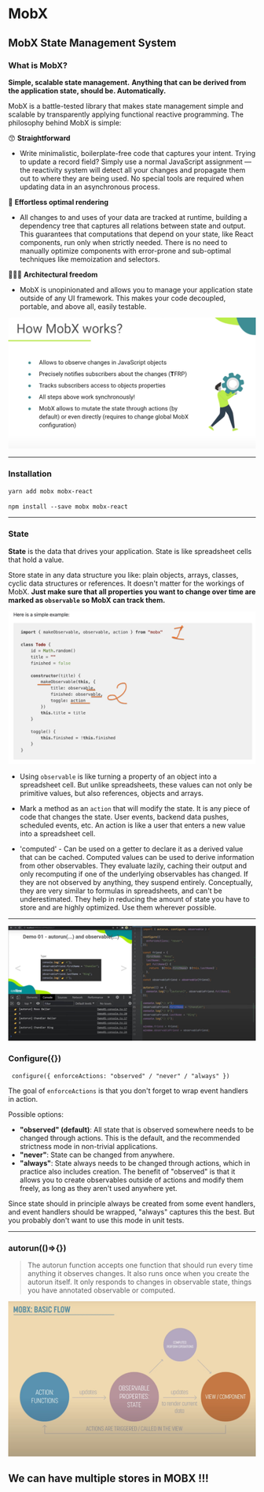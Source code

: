 # MobX

## MobX State Management System

### What is MobX?

**Simple, scalable state management.**
**Anything that can be derived from the application state, should be. Automatically.**

MobX is a battle-tested library that makes state management simple and scalable by transparently applying functional reactive programming. The philosophy behind MobX is simple:

😙 **Straightforward**

-   Write minimalistic, boilerplate-free code that captures your intent. Trying to update a record field? Simply use a normal JavaScript assignment — the reactivity system will detect all your changes and propagate them out to where they are being used. No special tools are required when updating data in an asynchronous process.

🚅 **Effortless optimal rendering**

-   All changes to and uses of your data are tracked at runtime, building a dependency tree that captures all relations between state and output. This guarantees that computations that depend on your state, like React components, run only when strictly needed. There is no need to manually optimize components with error-prone and sub-optimal techniques like memoization and selectors.

🤹🏻‍♂️ **Architectural freedom**

-   MobX is unopinionated and allows you to manage your application state outside of any UI framework. This makes your code decoupled, portable, and above all, easily testable.

![mobX](slides/MobX.jpg)

---

### Installation

`yarn add mobx mobx-react`

`npm install --save mobx mobx-react`

---

### State

**State** is the data that drives your application. State is like spreadsheet cells that hold a value.

Store state in any data structure you like: plain objects, arrays, classes, cyclic data structures or references. It doesn't matter for the workings of MobX. **Just make sure that all properties you want to change over time are marked as `observable` so MobX can track them.**

![state](slides/state.jpg)

-   Using `observable` is like turning a property of an object into a spreadsheet cell. But unlike spreadsheets, these values can not only be primitive values, but also references, objects and arrays.

-   Mark a method as an `action` that will modify the state. It is any piece of code that changes the state. User events, backend data pushes, scheduled events, etc. An action is like a user that enters a new value into a spreadsheet cell.

-   'computed' - Can be used on a getter to declare it as a derived value that can be cached. Computed values can be used to derive information from other observables. They evaluate lazily, caching their output and only recomputing if one of the underlying observables has changed. If they are not observed by anything, they suspend entirely. Conceptually, they are very similar to formulas in spreadsheets, and can't be underestimated. They help in reducing the amount of state you have to store and are highly optimized. Use them wherever possible.

---

![mobX](slides/mobX_2.jpg)

### Configure({})

`
configure({
enforceActions: "observed" / "never" / "always"
})`

The goal of `enforceActions` is that you don't forget to wrap event handlers in action.

Possible options:

-   **"observed" (default)**: All state that is observed somewhere needs to be changed through actions. This is the default, and the recommended strictness mode in non-trivial applications.
-   **"never"**: State can be changed from anywhere.
-   **"always"**: State always needs to be changed through actions, which in practice also includes creation.
    The benefit of "observed" is that it allows you to create observables outside of actions and modify them freely, as long as they aren't used anywhere yet.

Since state should in principle always be created from some event handlers, and event handlers should be wrapped, "always" captures this the best. But you probably don't want to use this mode in unit tests.

---

### autorun(()=>{})

> The autorun function accepts one function that should run every time anything it observes changes. It also runs once when you create the autorun itself. It only responds to changes in observable state, things you have annotated observable or computed.

![mobX Structure](slides/mobx_structure.jpg)

## We can have multiple stores in MOBX !!!

